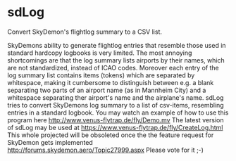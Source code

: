 # sdLog
Convert SkyDemon's flightlog summary to a CSV list.

SkyDemons ability to generate flightlog entries that resemble those used in standard hardcopy logbooks is very limited. The most annoying shortcomings are that the log summary lists airports by their names, which are not standardized, instead of ICAO codes. Moreover each entry of the log summary list contains items (tokens) which are separated by whitespace, making it cumbersome to distinguish between e.g. a blank separating two parts of an airport name (as in Mannheim City) and a whitespace separating ther airport's name and the airplane's name. sdLog tries to convert SkyDemons log summary to a list of csv-items, resembling entries in a standard logbook.
You may watch an example of how to use this program here http://www.venus-flytrap.de/fly/Demo.mv
The latest version of sdLog may be used at https://www.venus-flytrap.de/fly/CreateLog.html
This whole projected will be obsoleted once the the feature request for SkyDemon gets implemented http://forums.skydemon.aero/Topic27999.aspx Please vote for it ;-)
